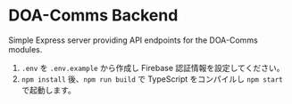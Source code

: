 # DOA-Comms Backend

Simple Express server providing API endpoints for the DOA-Comms modules.

1. `.env` を `.env.example` から作成し Firebase 認証情報を設定してください。
2. `npm install` 後、`npm run build` で TypeScript をコンパイルし `npm start` で起動します。

